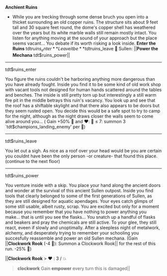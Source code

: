 **__Anchient Ruins__**
- While you are trecking through some dense bruch you open into a thicket surrounding an old copper ruins. The structure sits about 9 feet tall and 30 square feet round, the dome's copper shell has weathered over the years but its white marble walls still remain mostly intact. You listen for anything moving at the sound of your approach but the place seems vacant... You debate if its worth risking a look inside.
**Enter the Ruins** tdt$ruins_enter
**Leave it be** tdt$ruins_leave
🐙 Sullen: ||**Power the Mechana** tdt$ruins_power||

-------------
tdt$ruins_enter

You figure the ruins couldn't be harboring anything more dangerous than you have already fought. Inside you find it to be some kind of old work shop with vacant tools not designed for human hands scattered around the tables and benches. The inside is still pretty torn up but interestingly a still warm fire pit in the middle betrays this ruin's vacancy. You look up and see that the roof has a shiftable skylight and that there also appears to be doors but they seem rusted open. You decide this would be a safe spot to try to camp for the night, although as the night draws closer the walls seem to come alive around you... ( Gain +50% 🔷 and ❤️:  :game_die: ≤ 7: summon 3 `tdt$champions_landing_enemy' per 👥)

-------------
tdt$ruins_leave

You let out a sigh. As nice as a roof over your head would be you are certain you couldnt have been the only person -or creature- that found this place. (continue to the next floor)

-------------
tdt$ruins_power

You venture inside with a skip. You place your hand along the ancient doors and wonder at the survival of this ancient Sullen outpost. Inside you find tools that clearly belonged to some of the first generations of Sullen, as they are still designed for aquatic apendages. Your eyes catch glimps of some still usable, albeit rusty, scrap. You are excited but only for a moment because you remember that you have nothing to power anything you make... that is until you see the flasks... You snatch up a handful of flasks and beakers and pray the chemicals are still active. To your glee, they still react, eveen if slowly and unoptimally. After a sleepless night of metalwork, alchemy, and desperately trying to remember your schooling you succesfully reassemble and power an old Sullen mechana. (Gain ||**Clockwork Rook** (-4 :large_blue_diamond:): Summon a Clockwork Rook|| for the rest of this run. -25% 🔷)

||**__Clockwork Rook__**
﻿> :heart:﻿﻿﻿ : 3 / :boom:
> ﻿﻿**clockwork** Gain __empower__ every turn this is damaged||
